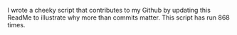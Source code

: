 I wrote a cheeky script that contributes to my Github by updating this ReadMe to illustrate why more than commits matter. This script has run 868 times.
